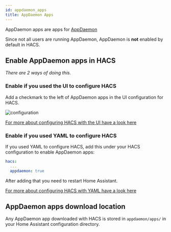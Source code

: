 ```yaml
---
id: appdaemon_apps
title: AppDaemon Apps
---
```


AppDaemon apps are apps for [AppDaemon](https://appdaemon.readthedocs.io/en/stable/)

Since not all users are running AppDaemon, AppDaemon is **not** enabled by default in HACS.

## Enable AppDaemon apps in HACS

_There are 2 ways of doing this._

### Enable if you used the UI to configure HACS

Add a checkmark to the left of AppDaemon apps in the UI configuration for HACS.

![configuration](/img/conf4.png)

[For more about configuring HACS with the UI have a look here](configuration/basic.md)

### Enable if you used YAML to configure HACS

If you used YAML to configure HACS, add this under your HACS configuration to enable AppDaemon apps:

```yaml
hacs:
  ...
  appdaemon: true
```

After adding that you need to restart Home Assistant.

[For more about configuring HACS with YAML have a look here](configuration/legacy.md)


## AppDaemon apps download location

Any AppDaemon app downloaded with HACS is stored in `appdaemon/apps/` in your Home Assistant configuration directory.
